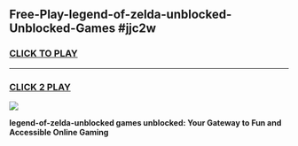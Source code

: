 
## Free-Play-legend-of-zelda-unblocked-Unblocked-Games #jjc2w
<h3>
<a href="https://news.freeplayer.one?title=legend-of-zelda-unblocked&ref=8M">CLICK TO PLAY</a></h3>
<hr>

<h3>
<a href="https://news.freeplayer.one?title=legend-of-zelda-unblocked&ref=8M">CLICK 2 PLAY</a>
  
</h3>

<a href="https://news.freeplayer.one?title=legend-of-zelda-unblocked&ref=8M"><img src="https://clearcache.store/games.png"></a>


**legend-of-zelda-unblocked games unblocked: Your Gateway to Fun and Accessible Online Gaming**
